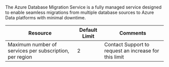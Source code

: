 The Azure Database Migration Service is a fully managed service designed to enable seamless migrations from multiple database sources to Azure Data platforms with minimal downtime.  

| **Resource** | **Default Limit** | **Comments** |
| --- | --- | --- |
| Maximum number of services per subscription, per region |2 | Contact Support to request an increase for this limit |
